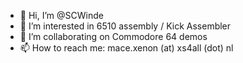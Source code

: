 - 👋 Hi, I’m @SCWinde
- 👀 I’m interested in 6510 assembly / Kick Assembler
- 💞️ I’m collaborating on Commodore 64 demos
- 📫 How to reach me: mace.xenon (at) xs4all (dot) nl

<!---
SCWinde/SCWinde is a ✨ special ✨ repository because its `README.md` (this file) appears on your GitHub profile.
You can click the Preview link to take a look at your changes.
--->
